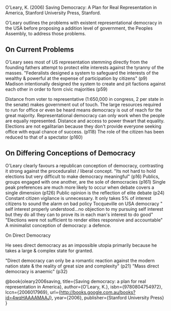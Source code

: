 O'Leary, K. (2006) Saving Democracy: A Plan for Real Representation in America, Stanford University Press, Stanford.


O'Leary outlines the problems with existent representational democracy in the USA before proposing a addition level of government, the Peoples Assembly, to address those problems.


On Current Problems
-------------------

O'Leary sees most of US representation stemming directly from the founding fathers attempt to protect elite interests against the tyranny of the masses.
"Federalists designed a system to safeguard the interests of the wealthy & powerful at the expense of participation by citizens" (p9)
Madison intentionally designed the system to create and pit factions against each other in order to form civic majorities (p59)

Distance from voter to representative (1:650,000 in congress, 2 per state in the senate) makes government out of touch.  The large resources required to run for office or even be heard means democracy is out of reach for the great majority.
Representational democracy can only work when the people are equally represented. Distance and access to power thwart that equality.
Elections are not egalitarian because they don't provide everyone seeking office with equal chance of success. (p118)
The role of the citizen has been reduced to that of a spectator (p160)


On Differing Conceptions of Democracy
-------------------------------------

O'Leary clearly favours a republican conception of democracy, contrasting it strong against the proceduralist / liberal concept.
"Its not hard to hold elections but very difficult to make democracy meaningful" (p16)
Publics, groups engaged with one another, are the sole of democracies (p161)
Single peak preferences are much more likely to occur when debate covers a single dimension (p126)
Public opinion is the reflection of elite debate (p24)
Constant citizen vigilance is unnecessary.  It only takes 5% of interest citizens to sound the alarm on bad policy
Tocqueville on USA democracy " self interest properly understood...no objection to my pursuing self interest but they do all they can to prove its in each man's interest to do good"
"Elections were not sufficient to render elites responsive and accountable" A minimalist conception of democracy: a defence.


On Direct Democracy

He sees direct democracy as an impossible utopia primarily because he takes a large & complex state for granted.

"Direct democracy can only be a romantic reaction against the modern nation state & the reality of great size and complexity" (p21)
"Mass direct democracy is anaemic" (p32)

@book{oleary2006saving,
  title={Saving democracy: a plan for real representation in America},
  author={O'Leary, K.},
  isbn={9780804754972},
  lccn={2006017969},
  url={http://books.google.com.au/books?id=4wqHAAAAMAAJ},
  year={2006},
  publisher={Stanford University Press}
}
